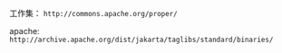 工作集： `http://commons.apache.org/proper/`

apache: `http://archive.apache.org/dist/jakarta/taglibs/standard/binaries/`
